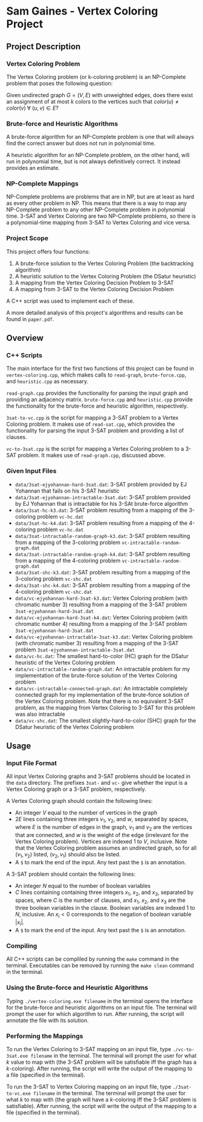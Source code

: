 # Sam Gaines - Vertex Coloring Project

## Project Description

### Vertex Coloring Problem

The Vertex Coloring problem (or k-coloring problem) is an NP-Complete problem that poses the following question:

Given undirected graph $G = (V, E)$ with unweighted edges, does there exist an assignment of at
most $k$ colors to the vertices such that $color(u) \neq
color(v)\;\forall\;(u, v) \in E$?

### Brute-force and Heuristic Algorithms

A brute-force algorithm for an NP-Complete problem is one that will always find the correct answer but does not run in polynomial time.

A heuristic algorithm for an NP-Complete problem, on the other hand, will run in polynomial time, but is not always definitively correct. It instead provides an estimate.

### NP-Complete Mappings

NP-Complete problems are problems that are in NP, but are at least as hard as every other problem in NP. This means that there is a way to map any NP-Complete problem to any other NP-Complete problem in polynomial time. 3-SAT and Vertex Coloring are two NP-Complete problems, so there is a polynomial-time mapping from 3-SAT to Vertex Coloring and vice versa.

### Project Scope
This project offers four functions:
  1. A brute-force solution to the Vertex Coloring Problem (the backtracking algorithm)
  2. A heuristic solution to the Vertex Coloring Problem (the DSatur heuristic)
  3. A mapping from the Vertex Coloring Decision Problem to 3-SAT
  4. A mapping from 3-SAT to the Vertex Coloring Decision Problem

A C++ script was used to implement each of these.

A more detailed analysis of this project's algorithms and results can be found in `paper.pdf`.

## Overview

### C++ Scripts

The main interface for the first two functions of this project can be found in `vertex-coloring.cpp`, which makes calls to `read-graph`, `brute-force.cpp`, and `heuristic.cpp` as necessary.

`read-graph.cpp` provides the functionality for parsing the input graph and providing an adjacency matrix. `brute-force.cpp` and `heuristic.cpp` provide the functionality for the brute-force and heuristic algorithm, respectively.

`3sat-to-vc.cpp` is the script for mapping a 3-SAT problem to a Vertex Coloring problem. It makes use of `read-sat.cpp`, which provides the functionality for parsing the input 3-SAT problem and providing a list of clauses.

`vc-to-3sat.cpp` is the script for mapping a Vertex Coloring problem to a 3-SAT problem. It makes use of `read-graph.cpp`, discussed above.

### Given Input Files
 - `data/3sat-ejyohannan-hard-3sat.dat`: 3-SAT problem provided by EJ Yohannan that fails on his 3-SAT heuristic
 - `data/3sat-ejyohannan-intractable-3sat.dat`: 3-SAT problem provided by EJ Yohannan that is intractable for his 3-SAt brute-force algorithm
 - `data/3sat-hc-k3.dat`: 3-SAT problem resulting from a mapping of the 3-coloring problem `vc-hc.dat`
 - `data/3sat-hc-k4.dat`: 3-SAT problem resulting from a mapping of the 4-coloring problem `vc-hc.dat`
 - `data/3sat-intractable-random-graph-k3.dat`: 3-SAT problem resulting from a mapping of the 3-coloring problem `vc-intractable-random-graph.dat`
 - `data/3sat-intractable-random-graph-k4.dat`: 3-SAT problem resulting from a mapping of the 4-coloring problem `vc-intractable-random-graph.dat`
 - `data/3sat-shc-k3.dat`: 3-SAT problem resulting from a mapping of the 3-coloring problem `vc-shc.dat`
 - `data/3sat-shc-k4.dat`: 3-SAT problem resulting from a mapping of the 4-coloring problem `vc-shc.dat`
 - `data/vc-ejyohannan-hard-3sat-k3.dat`: Vertex Coloring problem (with chromatic number 3) resulting from a mapping of the 3-SAT problem `3sat-ejyohannan-hard-3sat.dat`
 - `data/vc-ejyohannan-hard-3sat-k4.dat`: Vertex Coloring problem (with chromatic number 4) resulting from a mapping of the 3-SAT problem `3sat-ejyohannan-hard-3sat.dat`
 - `data/vc-ejyohannan-intractable-3sat-k3.dat`: Vertex Coloring problem (with chromatic number 3) resulting from a mapping of the 3-SAT problem `3sat-ejyohannan-intractable-3sat.dat`
 - `data/vc-hc.dat`: The smallest hard-to-color (HC) graph for the DSatur heuristic of the Vertex Coloring problem
 - `data/vc-intractable-random-graph.dat`: An intractable problem for my implementation of the brute-force solution of the Vertex Coloring problem
 - `data/vc-intractable-connected-graph.dat`: An intractable completely connected graph for my implementation of the brute-force solution of the Vertex Coloring problem. Note that there is no equivalent 3-SAT problem, as the mapping from Vertex Coloring to 3-SAT for this problem was also intractable
 - `data/vc-shc.dat`: The smallest slightly-hard-to-color (SHC) graph for the DSatur heuristic of the Vertex Coloring problem

## Usage

### Input File Format

All input Vertex Coloring graphs and 3-SAT problems should be located in the `data` directory. The prefixes `3sat-` and `vc-` give whether the input is a Vertex Coloring graph or a 3-SAT problem, respectively.

A Vertex Coloring graph should contain the following lines:
 - An integer $V$ equal to the number of vertices in the graph
 - $2E$ lines containing three integers $v_1$, $v_2$, and $w$, separated by spaces, where $E$ is the number of edges in the graph, $v_1$ and $v_2$ are the vertices that are connected, and $w$ is the weight of the edge (irrelevant for the Vertex Coloring problem). Vertices are indexed $1$ to $V$, inclusive. Note that the Vertex Coloring problem assumes an undirected graph, so for all $(v_1, v_2)$ listed, $(v_2, v_1)$ should also be listed.
 - A `$` to mark the end of the input. Any text past the `$` is an annotation.

A 3-SAT problem should contain the following lines:
 - An integer $N$ equal to the number of boolean variables
 - $C$ lines containing containing three integers $x_1$, $x_2$, and $x_3$, separated by spaces, where $C$ is the number of clauses, and $x_1$, $x_2$, and $x_3$ are the three boolean variables in the clause. Boolean variables are indexed $1$ to $N$, inclusive. An $x_i < 0$ corresponds to the negation of boolean variable $|x_i|$.
 - A `$` to mark the end of the input. Any text past the `$` is an annotation.

### Compiling

All C++ scripts can be compliled by running the `make` command in the terminal. Executables can be removed by running the `make clean` command in the terminal.

### Using the Brute-force and Heuristic Algorithms

Typing `./vertex-coloring.exe filename` in the terminal opens the interface for the brute-force and heuristic algorithms on an input file. The terminal will prompt the user for which algorithm to run. After running, the script will annotate the file with its solution.

### Performing the Mappings

To run the Vertex Coloring to 3-SAT mapping on an input file, type `./vc-to-3sat.exe filename` in the terminal. The terminal will prompt the user for what $k$ value to map with (the 3-SAT problem will be satisfiable iff the graph has a $k$-coloring). After running, the script will write the output of the mapping to a file (specified in the terminal).

To run the 3-SAT to Vertex Coloring mapping on an input file, type `./3sat-to-vc.exe filename` in the terminal. The terminal will prompt the user for what $k$ to map with (the graph will have a $k$-coloring iff the 3-SAT problem is satisfiable). After running, the script will write the output of the mapping to a file (specified in the terminal).